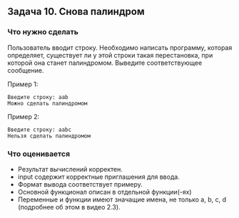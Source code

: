 ## Задача 10. Снова палиндром
### Что нужно сделать
Пользователь вводит строку. Необходимо написать программу, которая определяет, существует ли у этой строки такая перестановка, при которой она станет палиндромом. Выведите соответствующее сообщение.

Пример 1:

```
Введите строку: aab
Можно сделать палиндромом
```

Пример 2:

```
Введите строку: aabc
Нельзя сделать палиндромом
```
### Что оценивается
- Результат вычислений корректен.
- input содержит корректные приглашения для ввода. 
- Формат вывода соответствует примеру.
- Основной функционал описан в отдельной функции(-ях)
- Переменные и функции имеют значащие имена, не только a, b, c, d (подробнее об этом в видео 2.3).

